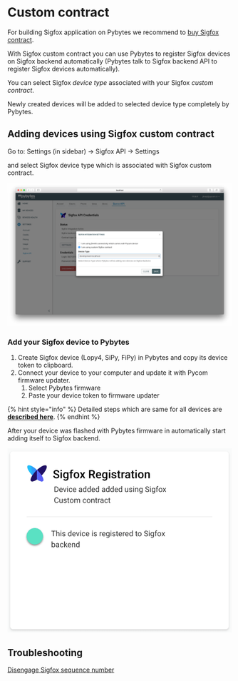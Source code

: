 # Custom contract

For building Sigfox application on Pybytes we recommend to [buy Sigfox contract](https://buy.sigfox.com/).

With Sigfox custom contract you can use Pybytes to register Sigfox devices on Sigfox backend automatically \(Pybytes talk to Sigfox backend API to register Sigfox devices automatically\).

You can select Sigfox _device type_ associated with your Sigfox _custom contract_.

Newly created devices will be added to selected device type completely by Pybytes.

## Adding devices using Sigfox custom contract

Go to: Settings \(in sidebar\) → Sigfox API → Settings

and select Sigfox device type which is associated with Sigfox custom contract.

![](../../../.gitbook/assets/selectdevicetypecustomcontract.png)

### Add your Sigfox device to Pybytes

1. Create Sigfox device \(Lopy4, SiPy, FiPy\) in Pybytes and copy its device token to clipboard.
2. Connect your device to your computer and update it with Pycom firmware updater.
   1. Select Pybytes firmware
   2. Paste your device token to firmware updater

{% hint style="info" %}
Detailed steps which are same for all devices are [**described here**](../quick.md).
{% endhint %}

After your device was flashed with Pybytes firmware in automatically start adding itself to Sigfox backend.

![](../../../.gitbook/assets/sigfoxcustomcontractstatus%20%281%29.png)

## Troubleshooting

[Disengage Sigfox sequence number](../../../tutorials-and-examples/sigfox.md#disengage-sequence-number)

